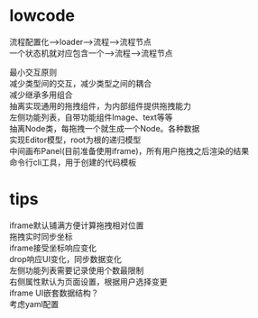 # lowcode
流程配置化-->loader-->流程-->流程节点  
一个状态机就对应包含一个-->流程-->流程节点  

最小交互原则  
减少类型间的交互，减少类型之间的耦合  
减少继承多用组合  
抽离实现通用的拖拽组件，为内部组件提供拖拽能力  
左侧功能列表，自带功能组件Image、text等等  
抽离Node类，每拖拽一个就生成一个Node。各种数据  
实现Editor模型，root为根的递归模型  
中间画布Panel(目前准备使用iframe)，所有用户拖拽之后渲染的结果   
命令行cli工具，用于创建的代码模板  

# tips
iframe默认铺满方便计算拖拽相对位置  
拖拽实时同步坐标  
iframe接受坐标响应变化  
drop响应UI变化，同步数据变化  
左侧功能列表需要记录使用个数最限制  
右侧属性默认为页面设置，根据用户选择变更  
iframe UI嵌套数据结构？  
考虑yaml配置  
